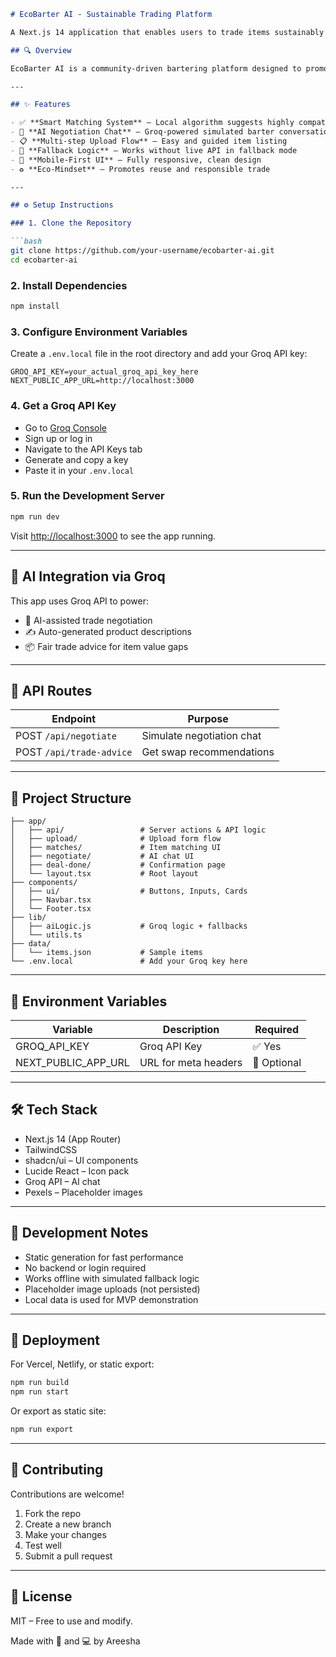 ```markdown
# EcoBarter AI - Sustainable Trading Platform

A Next.js 14 application that enables users to trade items sustainably with AI-powered matching and negotiation features.

## 🔍 Overview

EcoBarter AI is a community-driven bartering platform designed to promote sustainable living. Users can upload their used items, browse compatible listings, and simulate trade conversations using AI — all without needing a backend.

---

## ✨ Features

- ✅ **Smart Matching System** – Local algorithm suggests highly compatible items
- 💬 **AI Negotiation Chat** – Groq-powered simulated barter conversation
- 📋 **Multi-step Upload Flow** – Easy and guided item listing
- 🧠 **Fallback Logic** – Works without live API in fallback mode
- 📱 **Mobile-First UI** – Fully responsive, clean design
- ♻️ **Eco-Mindset** – Promotes reuse and responsible trade

---

## ⚙️ Setup Instructions

### 1. Clone the Repository

```bash
git clone https://github.com/your-username/ecobarter-ai.git
cd ecobarter-ai
```

### 2. Install Dependencies

```bash
npm install
```

### 3. Configure Environment Variables

Create a `.env.local` file in the root directory and add your Groq API key:

```env
GROQ_API_KEY=your_actual_groq_api_key_here
NEXT_PUBLIC_APP_URL=http://localhost:3000
```

### 4. Get a Groq API Key

- Go to [Groq Console](https://console.groq.com/)
- Sign up or log in
- Navigate to the API Keys tab
- Generate and copy a key
- Paste it in your `.env.local`

### 5. Run the Development Server

```bash
npm run dev
```

Visit [http://localhost:3000](http://localhost:3000) to see the app running.

---

## 🧠 AI Integration via Groq

This app uses Groq API to power:

- 🤝 AI-assisted trade negotiation
- ✍️ Auto-generated product descriptions
- 📦 Fair trade advice for item value gaps

---

## 🧪 API Routes

| Endpoint              | Purpose                       |
|-----------------------|------------------------------|
| POST `/api/negotiate` | Simulate negotiation chat    |
| POST `/api/trade-advice` | Get swap recommendations |

---

## 🧱 Project Structure

```
├── app/
│   ├── api/                 # Server actions & API logic
│   ├── upload/              # Upload form flow
│   ├── matches/             # Item matching UI
│   ├── negotiate/           # AI chat UI
│   ├── deal-done/           # Confirmation page
│   └── layout.tsx           # Root layout
├── components/
│   ├── ui/                  # Buttons, Inputs, Cards
│   ├── Navbar.tsx
│   └── Footer.tsx
├── lib/
│   ├── aiLogic.js           # Groq logic + fallbacks
│   └── utils.ts
├── data/
│   └── items.json           # Sample items
└── .env.local               # Add your Groq key here
```

---

## 📁 Environment Variables

| Variable             | Description           | Required   |
|----------------------|----------------------|------------|
| GROQ_API_KEY         | Groq API Key         | ✅ Yes     |
| NEXT_PUBLIC_APP_URL  | URL for meta headers | 🔶 Optional|

---

## 🛠️ Tech Stack

- Next.js 14 (App Router)
- TailwindCSS
- shadcn/ui – UI components
- Lucide React – Icon pack
- Groq API – AI chat
- Pexels – Placeholder images

---

## 🧩 Development Notes

- Static generation for fast performance
- No backend or login required
- Works offline with simulated fallback logic
- Placeholder image uploads (not persisted)
- Local data is used for MVP demonstration

---

## 🚀 Deployment

For Vercel, Netlify, or static export:

```bash
npm run build
npm run start
```

Or export as static site:

```bash
npm run export
```

---

## 🤝 Contributing

Contributions are welcome!

1. Fork the repo
2. Create a new branch
3. Make your changes
4. Test well
5. Submit a pull request

---

## 📄 License

MIT – Free to use and modify.

Made with 🌱 and 💻 by Areesha
```
